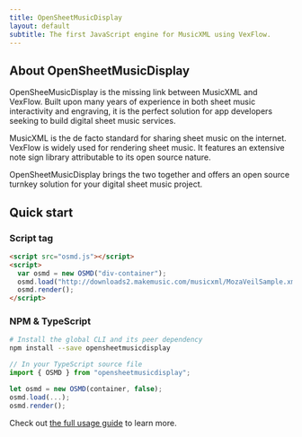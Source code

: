 ```yaml
---
title: OpenSheetMusicDisplay
layout: default
subtitle: The first JavaScript engine for MusicXML using VexFlow.
---
```


## About OpenSheetMusicDisplay

OpenSheeMusicDisplay is the missing link between MusicXML and VexFlow. Built upon many years of experience in both sheet music interactivity and engraving, it is the perfect solution for app developers seeking to build digital sheet music services.

MusicXML is the de facto standard for sharing sheet music on the internet. VexFlow is widely used for rendering sheet music. It features an extensive note sign library attributable to its open source nature.

OpenSheetMusicDisplay brings the two together and offers an open source turnkey solution for your digital sheet music project.


## Quick start

### Script tag
```html
<script src="osmd.js"></script>
<script>
  var osmd = new OSMD("div-container");
  osmd.load("http://downloads2.makemusic.com/musicxml/MozaVeilSample.xml");
  osmd.render();
</script>
```

### NPM & TypeScript
```sh
# Install the global CLI and its peer dependency
npm install --save opensheetmusicdisplay
```

```typescript
// In your TypeScript source file
import { OSMD } from "opensheetmusicdisplay";

let osmd = new OSMD(container, false);
osmd.load(...);
osmd.render();
```

Check out [the full usage guide](usage) to learn more.

[0]: http://www.typescriptlang.org/
